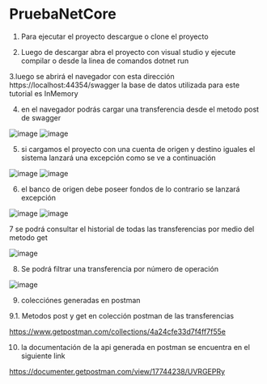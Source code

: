 # PruebaNetCore

1. Para ejecutar el proyecto descargue o clone el proyecto

2. Luego de descargar abra el proyecto con visual studio y ejecute compilar o  desde la linea de comandos dotnet run

3.luego se abrirá el navegador con esta dirección https://localhost:44354/swagger la base de datos utilizada para este tutorial es InMemory

4. en el navegador podrás cargar una transferencia desde el metodo post de swagger

![image](https://user-images.githubusercontent.com/57592844/147657859-65e98edc-b7f5-4fad-bbe3-1f79e8900992.png)
![image](https://user-images.githubusercontent.com/57592844/147657952-b5ed3927-a25b-4f3e-b348-0a11e5d4c2aa.png)

5. si cargamos el proyecto con una cuenta de origen y destino iguales el sistema lanzará una excepción como se ve a continuación

![image](https://user-images.githubusercontent.com/57592844/147658187-3661db86-99cf-4e97-98d2-d2ca66e7c030.png)
![image](https://user-images.githubusercontent.com/57592844/147658251-af3860b2-aeed-49d7-a33c-a4e6bf4e1fda.png)

6. el banco de origen debe poseer fondos de lo contrario se lanzará excepción 

![image](https://user-images.githubusercontent.com/57592844/147658939-11aa4282-7862-4442-af3e-aa40922f6ff9.png)
![image](https://user-images.githubusercontent.com/57592844/147658974-d72203b9-7dce-4ee6-8a6e-febcd248c8f5.png)

7 se podrá consultar el historial de todas las transferencias por medio del metodo get

![image](https://user-images.githubusercontent.com/57592844/147659229-874aeddd-9df7-481f-be95-acaf990f4369.png)

8. Se podrá filtrar una transferencia por número de operación

![image](https://user-images.githubusercontent.com/57592844/147659326-a197c69d-96ff-4cf9-be48-2690b8b0121d.png)

9. colecciónes generadas en postman

9.1. Metodos post y get en colección postman de las transferencias

https://www.getpostman.com/collections/4a24cfe33d7f4ff7f55e

10. la documentación de la api generada en postman se encuentra en el siguiente link

https://documenter.getpostman.com/view/17744238/UVRGEPRy









